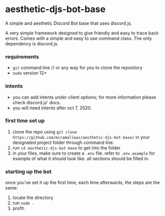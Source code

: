 # aesthetic-djs-bot-base
A simple and aesthetic Discord Bot base that uses discord.js.

A very simple framework designed to give friendly and easy to trace back errors. Comes with a simple and easy to use command class. The only dependency is discord.js.

### requirements
- `git` command line // or any way for you to clone the repository
- `node` version 12+

### intents
- you can add intents under client options; for more information please check discord.js' docs.
- you will need intents after oct 7, 2020.

### first time set up
1. clone the repo using `git clone https://github.com/miramallows/aesthetic-djs-bot-base/` in your designated project folder through command line.
2. run `cd aesthetic-djs-bot-base` to get into the folder
3. in your files, make sure to create a `.env` file. refer to `.env.example` for example of what it should look like. all sections should be filled in.

### starting up the bot
once you've set it up the first time, each time afterwards, the steps are the same:
1. locate the directory
2. run `node .`
3. profit.
